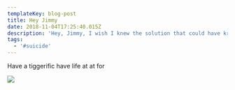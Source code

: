 ```yaml
---
templateKey: blog-post
title: Hey Jimmy
date: 2018-11-04T17:25:40.015Z
description: 'Hey, Jimmy, I wish I knew the solution that could have kreversed your decision'
tags:
  - '#suicide'
---
```

Have a tiggerific have life at at for 

![](/img/received_274326750091425.gif)
